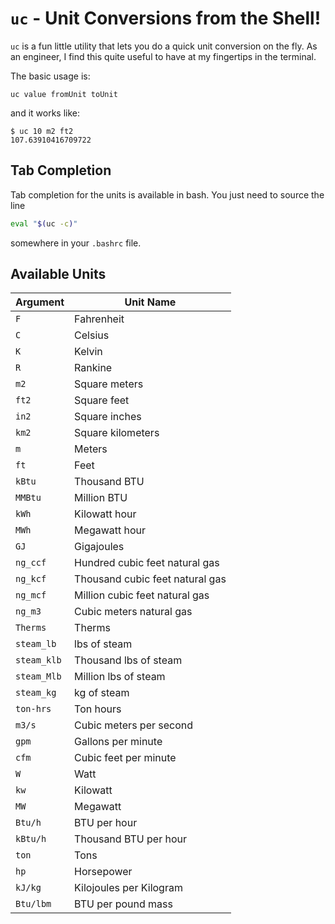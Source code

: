 # `uc` - Unit Conversions from the Shell!

`uc` is a fun little utility that lets you do a quick unit conversion
on the fly. As an engineer, I find this quite useful to have at my
fingertips in the terminal.

The basic usage is:

`uc value fromUnit toUnit`

and it works like:

```
$ uc 10 m2 ft2
107.63910416709722
```

## Tab Completion

Tab completion for the units is available in bash. You just need to
source the line

```sh
eval "$(uc -c)"
```

somewhere in your `.bashrc` file.

## Available Units

Argument | Unit Name
------|-------
`F` | Fahrenheit
`C` | Celsius
`K` | Kelvin
`R` | Rankine
`m2` | Square meters
`ft2` | Square feet
`in2` | Square inches
`km2` | Square kilometers
`m` | Meters
`ft` | Feet
`kBtu` | Thousand BTU
`MMBtu` | Million BTU
`kWh` | Kilowatt hour
`MWh` | Megawatt hour
`GJ` | Gigajoules
`ng_ccf` | Hundred cubic feet natural gas
`ng_kcf` | Thousand cubic feet natural gas
`ng_mcf` | Million cubic feet natural gas
`ng_m3` | Cubic meters natural gas
`Therms` | Therms
`steam_lb` | lbs of steam
`steam_klb` | Thousand lbs of steam
`steam_Mlb` | Million lbs of steam
`steam_kg` | kg of steam
`ton-hrs` | Ton hours
`m3/s` | Cubic meters per second
`gpm` | Gallons per minute
`cfm` | Cubic feet per minute
`W` | Watt
`kw` | Kilowatt
`MW` | Megawatt
`Btu/h` | BTU per hour
`kBtu/h` | Thousand BTU per hour
`ton` | Tons
`hp` | Horsepower
`kJ/kg` | Kilojoules per Kilogram
`Btu/lbm` | BTU per pound mass

